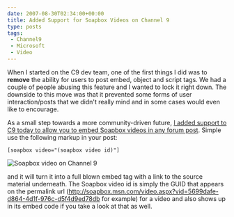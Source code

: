 ```yaml
---
date: 2007-08-30T02:34:00+00:00
title: Added Support for Soapbox Videos on Channel 9
type: posts
tags:
 - Channel9
 - Microsoft
 - Video
---
```

When I started on the C9 dev team, one of the first things I did was to **remove** the ability for users to post embed, object and script tags. We had a couple of people abusing this feature and I wanted to lock it right down. The downside to this move was that it prevented some forms of user interaction/posts that we didn't really mind and in some cases would even like to encourage.

As a small step towards a more community-driven future, [I added support to C9 today to allow you to embed Soapbox videos in any forum post](http://channel9.msdn.com/ShowPost.aspx?PostID=338082). Simple use the following markup in your post:

`[soapbox video="(soapbox video id)"]`

![Soapbox video on Channel 9](/images/8c137ad7-737a-4ae6-9a2b-08156604e749.png)

and it will turn it into a full blown embed tag with a link to the source material underneath. The Soapbox video id is simply the GUID that appears on the permalink url (<http://soapbox.msn.com/video.aspx?vid=5699dafe-d864-4d1f-976c-d5f4d9ed78db> for example) for a video and also shows up in its embed code if you take a look at that as well.

